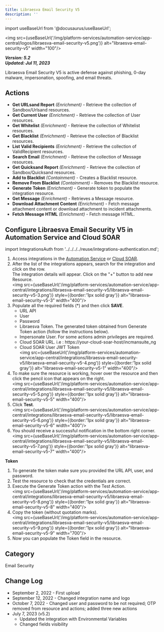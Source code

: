 ```yaml
---
title: Libraesva Email Security V5
description: ''
---
```

import useBaseUrl from '@docusaurus/useBaseUrl';

<img src={useBaseUrl('/img/platform-services/automation-service/app-central/logos/libraesva-email-security-v5.png')} alt="libraesva-email-security-v5" width="100"/>

***Version: 5.2  
Updated: Jul 11, 2023***

Libraesva Email Security V5 is active defense against phishing, 0-day malware, impersonation, spoofing, and email threats.

## Actions

* **Get URLsand Report** *(Enrichment)* - Retrieve the collection of Sandbox/Urlsand resources.
* **Get Current User** *(Enrichment)* - Retrieve the collection of User resources.
* **Get Whitelist** *(Enrichment)* - Retrieve the collection of Whitelist resources.
* **Get Blacklist** *(Enrichment)* - Retrieve the collection of Blacklist resources.
* **List Valid Recipients** *(Enrichment)* - Retrieve the collection of ValidRecipient resources.
* **Search Email** *(Enrichment)* - Retrieve the collection of Message resources.
* **Get Quicksand Report** *(Enrichment)* - Retrieve the collection of Sandbox/Quicksand resources.
* **Add to Blacklist** *(Containment)* - Creates a Blacklist resource.
* **Remove From Blacklist** *(Containment)* - Removes the Blacklist resource.
* **Generate Token** *(Enrichment)* - Generate token to populate the integration resource.
* **Get Message** *(Enrichment)* - Retrieves a Message resource.
* **Download Attachment Content** *(Enrichment)* - Fetch message attachment content or download attachment to incident attachments.
* **Fetch Message HTML** *(Enrichment)* - Fetch message HTML.

## Configure Libraesva Email Security V5 in Automation Service and Cloud SOAR

import IntegrationsAuth from '../../../../reuse/integrations-authentication.md';

<IntegrationsAuth/>

1. Access integrations in the [Automation Service](/docs/platform-services/automation-service/automation-service-integrations/#view-integrations) or [Cloud SOAR](/docs/cloud-soar/automation).
1. After the list of the integrations appears, search for the integration and click on the row. <br/>The integration details will appear. Click on the "+" button to add new Resource. <br/><img src={useBaseUrl('/img/platform-services/automation-service/app-central/integrations/libraesva-email-security-v5/libraesva-email-security-v5-3.png')} style={{border:'1px solid gray'}} alt="libraesva-email-security-v5-3" width="400"/>
1. Populate all the required fields (\*) and then click **SAVE**.
   * URL API
   * User
   * Password
   * Libraesva Token. The generated token obtained from Generate Token action (follow the instructions below).
   * Impersonate User. For some actions admin privileges are required.
   * Cloud SOAR URL. i.e : https://your-cloud-soar-host/incmansuite\_ng
   * Cloud SOAR User JWT Token <br/><img src={useBaseUrl('/img/platform-services/automation-service/app-central/integrations/libraesva-email-security-v5/libraesva-email-security-v5-4.png')} style={{border:'1px solid gray'}} alt="libraesva-email-security-v5-1" width="400"/>
1. To make sure the resource is working, hover over the resource and then click the pencil icon that appears on the right.<br/><img src={useBaseUrl('/img/platform-services/automation-service/app-central/integrations/libraesva-email-security-v5/libraesva-email-security-v5-5.png')} style={{border:'1px solid gray'}} alt="libraesva-email-security-v5-5" width="400"/>
1. Click **Test**.<br/><img src={useBaseUrl('/img/platform-services/automation-service/app-central/integrations/libraesva-email-security-v5/libraesva-email-security-v5-6.png')} style={{border:'1px solid gray'}} alt="libraesva-email-security-v5-6" width="400"/>
1. You should receive a successful notification in the bottom right corner. <br/><img src={useBaseUrl('/img/platform-services/automation-service/app-central/integrations/libraesva-email-security-v5/libraesva-email-security-v5-7.png')} style={{border:'1px solid gray'}} alt="libraesva-email-security-v5-7" width="400"/>

**Token**

1. To generate the token make sure you provided the URL API, user, and password.
1. Test the resource to check that the credentials are correct.
1. Execute the Generate Token action with the Test Action.<br/><img src={useBaseUrl('/img/platform-services/automation-service/app-central/integrations/libraesva-email-security-v5/libraesva-email-security-v5-8.png')} style={{border:'1px solid gray'}} alt="libraesva-email-security-v5-8" width="400"/>
1. Copy the token (without quotation marks).<br/><img src={useBaseUrl('/img/platform-services/automation-service/app-central/integrations/libraesva-email-security-v5/libraesva-email-security-v5-9.png')} style={{border:'1px solid gray'}} alt="libraesva-email-security-v5-9" width="700"/>
1. Now you can populate the Token field in the resource.

## Category

Email Security

## Change Log

* September 2, 2022 - First upload
* September 12, 2022 - Changed integration name and logo
* October 7, 2022 - Changed user and password to be not required; OTP removed from resource and actions; added three new actions
* July 7, 2023 (v5.2)
	+ Updated the integration with Environmental Variables
	+ Changed fields visibility
